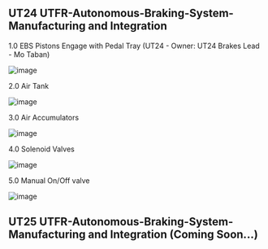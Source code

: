 ## UT24 UTFR-Autonomous-Braking-System- Manufacturing and Integration

1.0 EBS Pistons Engage with Pedal Tray (UT24 - Owner: UT24 Brakes Lead - Mo Taban)

![image](https://github.com/user-attachments/assets/e3883ef9-206b-4d7d-b108-6082548577b8)

2.0 Air Tank

![image](https://github.com/user-attachments/assets/09cfe2e2-ec4c-4b5a-9efc-7e1ef3428ab0)

3.0 Air Accumulators

![image](https://github.com/user-attachments/assets/d1d8d3db-cb57-4502-b16f-93462e94236f)

4.0 Solenoid Valves

![image](https://github.com/user-attachments/assets/52d8b0f3-a61a-4eb6-84af-f69082fbe5ed)

5.0 Manual On/Off valve

![image](https://github.com/user-attachments/assets/860bb4cc-cb8b-4e8f-a944-77938ca41443)

## UT25 UTFR-Autonomous-Braking-System- Manufacturing and Integration (Coming Soon...)
